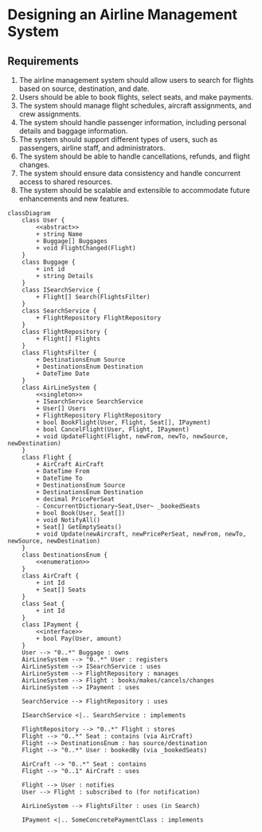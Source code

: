 # Designing an Airline Management System

## Requirements
1. The airline management system should allow users to search for flights based on source, destination, and date.
2. Users should be able to book flights, select seats, and make payments.
3. The system should manage flight schedules, aircraft assignments, and crew assignments.
4. The system should handle passenger information, including personal details and baggage information.
5. The system should support different types of users, such as passengers, airline staff, and administrators.
6. The system should be able to handle cancellations, refunds, and flight changes.
7. The system should ensure data consistency and handle concurrent access to shared resources.
8. The system should be scalable and extensible to accommodate future enhancements and new features.

```mermaid
classDiagram
    class User {
        <<abstract>>
        + string Name
        + Buggage[] Buggages 
        + void FlightChanged(Flight)
    }
    class Buggage {
        + int id
        + string Details
    }
    class ISearchService {
        + Flight[] Search(FlightsFilter)
    }
    class SearchService {
        + FlightRepository FlightRepository
    }
    class FlightRepository {
        + Flight[] Flights
    }
    class FlightsFilter {
        + DestinationsEnum Source
        + DestinationsEnum Destination
        + DateTime Date
    }
    class AirLineSystem {
        <<singleton>>
        + ISearchService SearchService
        + User[] Users
        + FlightRepository FlightRepository
        + bool BookFlight(User, Flight, Seat[], IPayment)
        + bool CancelFlight(User, Flight, IPayment)
        + void UpdateFlight(Flight, newFrom, newTo, newSource, newDestination)
    }
    class Flight {
        + AirCraft AirCraft
        + DateTime From
        + DateTime To
        + DestinationsEnum Source
        + DestinationsEnum Destination
        + decimal PricePerSeat
        - ConcurrentDictionary~Seat,User~ _bookedSeats
        + bool Book(User, Seat[])
        + void NotifyAll()
        + Seat[] GetEmptySeats()
        + void Update(newAircraft, newPricePerSeat, newFrom, newTo, newSource, newDestination)
    }
    class DestinationsEnum {
        <<enumeration>>
    }
    class AirCraft {
        + int Id
        + Seat[] Seats
    }
    class Seat {
        + int Id
    }
    class IPayment {
        <<interface>>
        + bool Pay(User, amount)
    }
    User --> "0..*" Buggage : owns
    AirLineSystem --> "0..*" User : registers
    AirLineSystem --> ISearchService : uses
    AirLineSystem --> FlightRepository : manages
    AirLineSystem --> Flight : books/makes/cancels/changes
    AirLineSystem --> IPayment : uses

    SearchService --> FlightRepository : uses

    ISearchService <|.. SearchService : implements

    FlightRepository --> "0..*" Flight : stores
    Flight --> "0..*" Seat : contains (via AirCraft)
    Flight --> DestinationsEnum : has source/destination
    Flight --> "0..*" User : bookedBy (via _bookedSeats)

    AirCraft --> "0..*" Seat : contains
    Flight --> "0..1" AirCraft : uses

    Flight --> User : notifies
    User --> Flight : subscribed to (for notification)

    AirLineSystem --> FlightsFilter : uses (in Search)

    IPayment <|.. SomeConcretePaymentClass : implements
```
